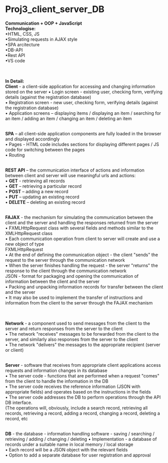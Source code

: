 # Proj3_client_server_DB <br>
**Communication + OOP + JavaScript** <br>
**Technologise:** <br>
•HTML, CSS, JS <br>
•Simulating requests in AJAX style <br>
•SPA arcitecture <br>
•DB-API <br>
•Rest API <br>
•VS code <br>

<br><br>
**In Detail:** <br>
**Client** - a client-side application for accessing and changing information stored on the server
• Login screen - existing user, checking form, verifying details (against the registration database)<br>
• Registration screen - new user, checking form, verifying details (against the registration database)<br>
• Application screens – displaying items / displaying an item / searching for an item / adding an item / changing an item / deleting an item<br><br>

**SPA** – all client-side application components are fully loaded in the browser and displayed accordingly<br>
• Pages - HTML code includes sections for displaying different pages / JS code for switching between the pages<br>
• Routing 
<br><br>

**REST API** – the communication interface of actions and information between client and server will use meaningful urls and actions:<br>
• **GET** - retrieving all records<br>
• **GET** – retrieving a particular record<br>
• **POST** – adding a new record<br>
• **PUT** – updating an existing record<br>
• **DELETE** – deleting an existing record
<br><br>

**FAJAX** - the mechanism for simulating the communication between the client and the server and handling the responses returned from the server<br>
• FXMLHttpRequest class with several fields and methods similar to the XMLHttpRequest class<br>
• Each communication operation from client to server will create and use a new object of type <br>FXMLHttpRequest<br>
• At the end of defining the communication object - the client "sends" the request to the server through the communication network<br>
• When the server finishes handling the request - the server "returns" the response to the client through the communication network<br>
JSON - format for packaging and opening the communication of information between the client and the server<br>
• Packing and unpacking information records for transfer between the client and the server<br>
• It may also be used to implement the transfer of instructions and information from the client to the server through the FAJAX mechanism<br>
<br><br>

**Network** - a component used to send messages from the client to the server and return responses from the server to the client<br>
• The network "receives" messages to be forwarded from the client to the server, and similarly also responses from the server to the client<br>
• The network "delivers" the messages to the appropriate recipient (server or client)
<br><br>

**Server** - software that receives from appropriate client applications access requests and information changes in its database<br>
• The server code - functions that are performed when a request "comes" from the client to handle the information in the DB<br>
• The server code receives the reference information (JSON with appropriate fields) and operates based on the instructions in the fields<br>
• The server code addresses the DB to perform operations through the API DB interface. <br>(The operations will, obviously, include a search
record, retrieving all records, retrieving a record, adding a record, changing a record, deleting a record, etc
<br><br>

**DB** - the database - information handling software - saving / searching / retrieving / adding / changing / deleting
• Implementation - a database of records under a suitable name in local memory / local storage<br>
• Each record will be a JSON object with the relevant fields<br>
• Option to add a separate database for user registration and approval<br>

